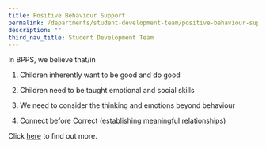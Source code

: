 ```yaml
---
title: Positive Behaviour Support
permalink: /departments/student-development-team/positive-behaviour-support/
description: ""
third_nav_title: Student Development Team
---
```

In BPPS, we believe that/in

  

1) Children inherently want to be good and do good

2) Children need to be taught emotional and social skills

3) We need to consider the thinking and emotions beyond behaviour

4) Connect before Correct (establishing meaningful relationships)

  

Click [here](/special-programmes/positive-behaviour-support-pbs) to find out more.